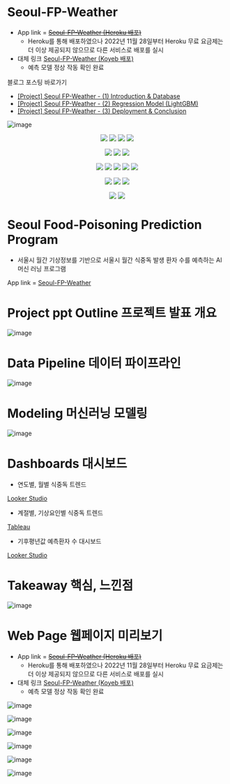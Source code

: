 # Seoul-FP-Weather

- App link = [~~Seoul-FP-Weather (Heroku 배포)~~](https://fpweather.herokuapp.com/)
  - Heroku를 통해 배포하였으나 2022년 11월 28일부터 Heroku 무료 요금제는 더 이상 제공되지 않으므로 다른 서비스로 배포를 실시
- 대체 링크 [Seoul-FP-Weather (Koyeb 배포)](https://fpweather-kyungjaecheong.koyeb.app/)
  - 예측 모델 정상 작동 확인 완료

블로그 포스팅 바로가기
- [[Project] Seoul FP-Weather - (1) Introduction & Database](https://velog.io/@dankj1991/Project-Seoul-FP-Weather-%EB%82%A0%EC%94%A8-%EA%B8%B0%EB%B0%98-%EC%84%9C%EC%9A%B8-%EC%8B%9D%EC%A4%91%EB%8F%85-%ED%99%98%EC%9E%90-%EC%88%98-%EC%98%88%EC%B8%A1-%ED%94%84%EB%A1%9C%EA%B7%B8%EB%9E%A8-1-Introduction-Database)
- [[Project] Seoul FP-Weather - (2) Regression Model (LightGBM)](https://velog.io/@dankj1991/Project-Seoul-FP-Weather-%EB%82%A0%EC%94%A8-%EA%B8%B0%EB%B0%98-%EC%84%9C%EC%9A%B8-%EC%8B%9D%EC%A4%91%EB%8F%85-%ED%99%98%EC%9E%90-%EC%88%98-%EC%98%88%EC%B8%A1-%ED%94%84%EB%A1%9C%EA%B7%B8%EB%9E%A8-2-Modeling-LightGBM)
- [[Project] Seoul FP-Weather - (3) Deployment & Conclusion](https://velog.io/@dankj1991/Project-Seoul-FP-Weather-%EB%82%A0%EC%94%A8-%EA%B8%B0%EB%B0%98-%EC%84%9C%EC%9A%B8-%EC%8B%9D%EC%A4%91%EB%8F%85-%ED%99%98%EC%9E%90-%EC%88%98-%EC%98%88%EC%B8%A1-%ED%94%84%EB%A1%9C%EA%B7%B8%EB%9E%A8-3-%EB%B0%B0%ED%8F%AC-%EB%B0%8F-%EA%B2%B0)

![image](https://user-images.githubusercontent.com/109939415/199650581-d2ed1480-7577-412a-b321-7cd36b9d42f9.png)

<div align=center>

<img src="https://img.shields.io/badge/Python-3776AB?style=for-the-badge&logo=python&logoColor=white"></a>
<img src="https://img.shields.io/badge/Jupyter-F37626?style=for-the-badge&logo=Jupyter&logoColor=white"></a>
<img src="https://img.shields.io/badge/HTML5-E34F26?style=for-the-badge&logo=HTML5&logoColor=white"></a>
<img src="https://img.shields.io/badge/CSS3-1572B6?style=for-the-badge&logo=CSS3&logoColor=white"></a>

<img src="https://img.shields.io/badge/Visual Studio Code-007ACC?style=for-the-badge&logo=Visual Studio Code&logoColor=white"></a>
<img src="https://img.shields.io/badge/Microsoft PowerPoint-B7472A?style=for-the-badge&logo=Microsoft PowerPoint&logoColor=white">
<img src="https://img.shields.io/badge/Microsoft Excel-217346?style=for-the-badge&logo=Microsoft Excel&logoColor=white">

<img src="https://img.shields.io/badge/PostgreSQL-4169E1?style=for-the-badge&logo=PostgreSQL&logoColor=white"></a>
<img src="https://img.shields.io/badge/Amazon AWS-232F3E?style=for-the-badge&logo=Amazon AWS&logoColor=white"></a>
<img src="https://img.shields.io/badge/Amazon RDS-527FFF?style=for-the-badge&logo=Amazon RDS&logoColor=white"></a>
<img src="https://img.shields.io/badge/Heroku-430098?style=for-the-badge&logo=Heroku&logoColor=white"></a>
<img src="https://img.shields.io/badge/Flask-000000?style=for-the-badge&logo=Flask&logoColor=white"></a>

<img src="https://img.shields.io/badge/NumPy-013243?style=for-the-badge&logo=NumPy&logoColor=white"/></a>
<img src="https://img.shields.io/badge/pandas-150458?style=for-the-badge&logo=pandas&logoColor=white"/></a>
<img src="https://img.shields.io/badge/scikit learn-F7931E?style=for-the-badge&logo=scikit learn&logoColor=white"/></a>

<img src="https://img.shields.io/badge/Looker-4285F4?style=for-the-badge&logo=Looker&logoColor=white"></a>
<img src="https://img.shields.io/badge/Tableau-E97627?style=for-the-badge&logo=Tableau&logoColor=white"></a>

</div>

# Seoul Food-Poisoning Prediction Program

- 서울시 월간 기상정보를 기반으로 서울시 월간 식중독 발생 환자 수를 예측하는 AI 머신 러닝 프로그램

App link = [Seoul-FP-Weather](https://fpweather.herokuapp.com/)

# Project ppt Outline 프로젝트 발표 개요

![image](https://user-images.githubusercontent.com/109939415/199651758-4992cfbd-70a3-4dfc-8b02-9008eafde3d5.png)

# Data Pipeline 데이터 파이프라인

![image](https://user-images.githubusercontent.com/109939415/199651910-77cb395a-0621-4665-bec7-ab5023765b7f.png)

# Modeling 머신러닝 모델링

![image](https://user-images.githubusercontent.com/109939415/199652038-6b748ec5-b76e-44d4-b011-14dd4f11035a.png)

# Dashboards 대시보드
- 연도별, 월별 식중독 트렌드

[Looker Studio](https://datastudio.google.com/reporting/f6ec1b22-4f1a-4e8b-90f5-2c06a199fd66)

- 계절별, 기상요인별 식중독 트렌드

[Tableau](https://public.tableau.com/app/profile/kyungjae.cheong/viz/SeoulFP-WeatherDashboard/SeoulFP-WeatherDashboard)

- 기후평년값 예측환자 수 대시보드

[Looker Studio](https://datastudio.google.com/embed/reporting/3be2acf3-56b0-4f85-8b20-080dfaee4711)


# Takeaway 핵심, 느낀점

![image](https://user-images.githubusercontent.com/109939415/199652168-2c81e0b7-fc98-4725-b794-b13b5e76369f.png)

# Web Page 웹페이지 미리보기

- App link = [~~Seoul-FP-Weather (Heroku 배포)~~](https://fpweather.herokuapp.com/)
  - Heroku를 통해 배포하였으나 2022년 11월 28일부터 Heroku 무료 요금제는 더 이상 제공되지 않으므로 다른 서비스로 배포를 실시
- 대체 링크 [Seoul-FP-Weather (Koyeb 배포)](https://fpweather-kyungjaecheong.koyeb.app/)
  - 예측 모델 정상 작동 확인 완료

![image](https://user-images.githubusercontent.com/109939415/199652250-e1bdf2d2-a804-4c7b-a905-8a0658d696e8.png)

![image](https://user-images.githubusercontent.com/109939415/199652314-9ccea1de-d9d6-48a8-94ee-39f4684f8e5e.png)

![image](https://user-images.githubusercontent.com/109939415/199652337-13eaac61-8dff-4abc-9e07-de53218c7321.png)

![image](https://user-images.githubusercontent.com/109939415/199652373-0befbff7-7507-46da-bd01-c16a7dd233e3.png)

![image](https://user-images.githubusercontent.com/109939415/199652383-739dcc01-40f8-4493-8487-813f4bbce7aa.png)

![image](https://user-images.githubusercontent.com/109939415/199652447-4928c0b9-5379-4feb-b2e9-7daaa5388911.png)
